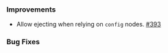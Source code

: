 ### Improvements

- Allow ejecting when relying on `config` nodes.
  [#393](https://github.com/pulumi/pulumi-yaml/pull/393)

### Bug Fixes
